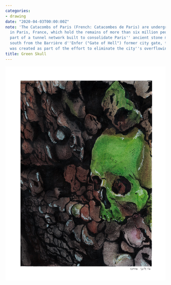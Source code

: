 ```yaml
---
categories:
- drawing
date: "2020-04-03T00:00:00Z"
note: 'The Catacombs of Paris (French: Catacombes de Paris) are underground ossuaries
  in Paris, France, which hold the remains of more than six million people in a small
  part of a tunnel network built to consolidate Paris'' ancient stone mines. Extending
  south from the Barrière d''Enfer ("Gate of Hell") former city gate, this ossuary
  was created as part of the effort to eliminate the city''s overflowing cemeteries.'
title: Green Skull
---
```


<img src="/assets/pages/art/images/green-skull-full.png">
